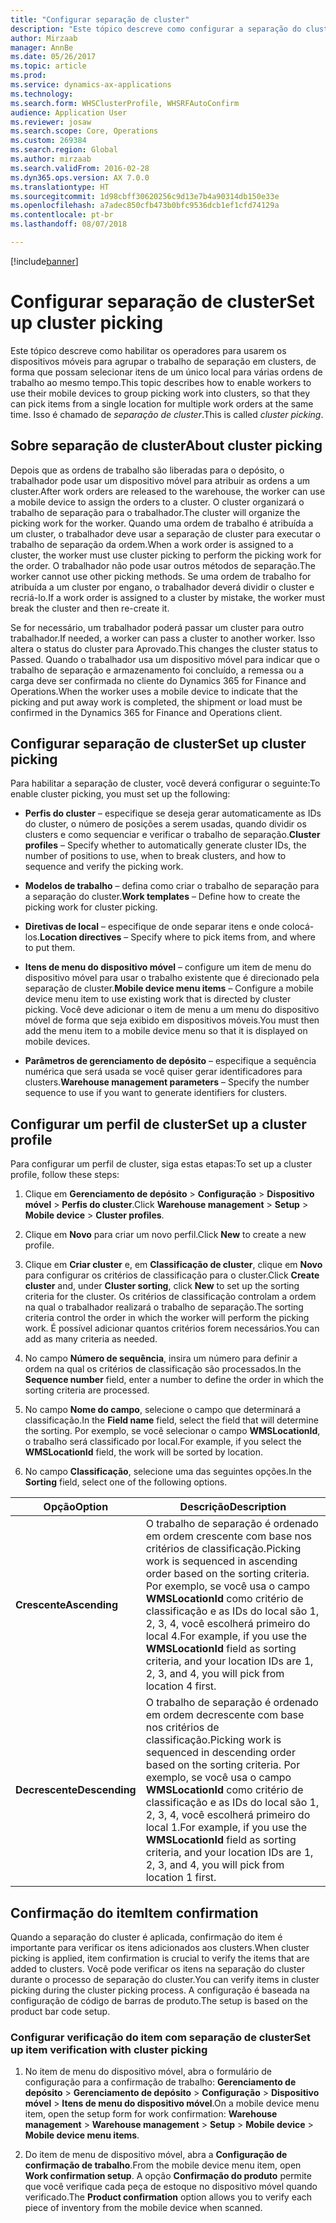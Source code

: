 ```yaml
---
title: "Configurar separação de cluster"
description: "Este tópico descreve como configurar a separação do cluster e como aplicar a confirmação do item com a separação do cluster."
author: Mirzaab
manager: AnnBe
ms.date: 05/26/2017
ms.topic: article
ms.prod: 
ms.service: dynamics-ax-applications
ms.technology: 
ms.search.form: WHSClusterProfile, WHSRFAutoConfirm
audience: Application User
ms.reviewer: josaw
ms.search.scope: Core, Operations
ms.custom: 269384
ms.search.region: Global
ms.author: mirzaab
ms.search.validFrom: 2016-02-28
ms.dyn365.ops.version: AX 7.0.0
ms.translationtype: HT
ms.sourcegitcommit: 1d98cbff30620256c9d13e7b4a90314db150e33e
ms.openlocfilehash: a7adec850cfb473b0bfc9536dcb1ef1cfd74129a
ms.contentlocale: pt-br
ms.lasthandoff: 08/07/2018

---
```


[!include[banner](../includes/banner.md)]

# <a name="set-up-cluster-picking"></a><span data-ttu-id="ddbb4-103">Configurar separação de cluster</span><span class="sxs-lookup"><span data-stu-id="ddbb4-103">Set up cluster picking</span></span>

<span data-ttu-id="ddbb4-104">Este tópico descreve como habilitar os operadores para usarem os dispositivos móveis para agrupar o trabalho de separação em clusters, de forma que possam selecionar itens de um único local para várias ordens de trabalho ao mesmo tempo.</span><span class="sxs-lookup"><span data-stu-id="ddbb4-104">This topic describes how to enable workers to use their mobile devices to group picking work into clusters, so that they can pick items from a single location for multiple work orders at the same time.</span></span> <span data-ttu-id="ddbb4-105">Isso é chamado de *separação de cluster*.</span><span class="sxs-lookup"><span data-stu-id="ddbb4-105">This is called *cluster picking*.</span></span>

## <a name="about-cluster-picking"></a><span data-ttu-id="ddbb4-106">Sobre separação de cluster</span><span class="sxs-lookup"><span data-stu-id="ddbb4-106">About cluster picking</span></span>

<span data-ttu-id="ddbb4-107">Depois que as ordens de trabalho são liberadas para o depósito, o trabalhador pode usar um dispositivo móvel para atribuir as ordens a um cluster.</span><span class="sxs-lookup"><span data-stu-id="ddbb4-107">After work orders are released to the warehouse, the worker can use a mobile device to assign the orders to a cluster.</span></span> <span data-ttu-id="ddbb4-108">O cluster organizará o trabalho de separação para o trabalhador.</span><span class="sxs-lookup"><span data-stu-id="ddbb4-108">The cluster will organize the picking work for the worker.</span></span> <span data-ttu-id="ddbb4-109">Quando uma ordem de trabalho é atribuída a um cluster, o trabalhador deve usar a separação de cluster para executar o trabalho de separação da ordem.</span><span class="sxs-lookup"><span data-stu-id="ddbb4-109">When a work order is assigned to a cluster, the worker must use cluster picking to perform the picking work for the order.</span></span> <span data-ttu-id="ddbb4-110">O trabalhador não pode usar outros métodos de separação.</span><span class="sxs-lookup"><span data-stu-id="ddbb4-110">The worker cannot use other picking methods.</span></span> <span data-ttu-id="ddbb4-111">Se uma ordem de trabalho for atribuída a um cluster por engano, o trabalhador deverá dividir o cluster e recriá-lo.</span><span class="sxs-lookup"><span data-stu-id="ddbb4-111">If a work order is assigned to a cluster by mistake, the worker must break the cluster and then re-create it.</span></span>

<span data-ttu-id="ddbb4-112">Se for necessário, um trabalhador poderá passar um cluster para outro trabalhador.</span><span class="sxs-lookup"><span data-stu-id="ddbb4-112">If needed, a worker can pass a cluster to another worker.</span></span> <span data-ttu-id="ddbb4-113">Isso altera o status do cluster para Aprovado.</span><span class="sxs-lookup"><span data-stu-id="ddbb4-113">This changes the cluster status to Passed.</span></span> <span data-ttu-id="ddbb4-114">Quando o trabalhador usa um dispositivo móvel para indicar que o trabalho de separação e armazenamento foi concluído, a remessa ou a carga deve ser confirmada no cliente do Dynamics 365 for Finance and Operations.</span><span class="sxs-lookup"><span data-stu-id="ddbb4-114">When the worker uses a mobile device to indicate that the picking and put away work is completed, the shipment or load must be confirmed in the Dynamics 365 for Finance and Operations client.</span></span>

## <a name="set-up-cluster-picking"></a><span data-ttu-id="ddbb4-115">Configurar separação de cluster</span><span class="sxs-lookup"><span data-stu-id="ddbb4-115">Set up cluster picking</span></span>

<span data-ttu-id="ddbb4-116">Para habilitar a separação de cluster, você deverá configurar o seguinte:</span><span class="sxs-lookup"><span data-stu-id="ddbb4-116">To enable cluster picking, you must set up the following:</span></span>

-   <span data-ttu-id="ddbb4-117">**Perfis do cluster** – especifique se deseja gerar automaticamente as IDs do cluster, o número de posições a serem usadas, quando dividir os clusters e como sequenciar e verificar o trabalho de separação.</span><span class="sxs-lookup"><span data-stu-id="ddbb4-117">**Cluster profiles** – Specify whether to automatically generate cluster IDs, the number of positions to use, when to break clusters, and how to sequence and verify the picking work.</span></span>

-   <span data-ttu-id="ddbb4-118">**Modelos de trabalho** – defina como criar o trabalho de separação para a separação do cluster.</span><span class="sxs-lookup"><span data-stu-id="ddbb4-118">**Work templates** – Define how to create the picking work for cluster picking.</span></span>

-   <span data-ttu-id="ddbb4-119">**Diretivas de local** – especifique de onde separar itens e onde colocá-los.</span><span class="sxs-lookup"><span data-stu-id="ddbb4-119">**Location directives** – Specify where to pick items from, and where to put them.</span></span>

-   <span data-ttu-id="ddbb4-120">**Itens de menu do dispositivo móvel** – configure um item de menu do dispositivo móvel para usar o trabalho existente que é direcionado pela separação de cluster.</span><span class="sxs-lookup"><span data-stu-id="ddbb4-120">**Mobile device menu items** – Configure a mobile device menu item to use existing work that is directed by cluster picking.</span></span> <span data-ttu-id="ddbb4-121">Você deve adicionar o item de menu a um menu do dispositivo móvel de forma que seja exibido em dispositivos móveis.</span><span class="sxs-lookup"><span data-stu-id="ddbb4-121">You must then add the menu item to a mobile device menu so that it is displayed on mobile devices.</span></span>

-   <span data-ttu-id="ddbb4-122">**Parâmetros de gerenciamento de depósito** – especifique a sequência numérica que será usada se você quiser gerar identificadores para clusters.</span><span class="sxs-lookup"><span data-stu-id="ddbb4-122">**Warehouse management parameters** – Specify the number sequence to use if you want to generate identifiers for clusters.</span></span>

## <a name="set-up-a-cluster-profile"></a><span data-ttu-id="ddbb4-123">Configurar um perfil de cluster</span><span class="sxs-lookup"><span data-stu-id="ddbb4-123">Set up a cluster profile</span></span>

<span data-ttu-id="ddbb4-124">Para configurar um perfil de cluster, siga estas etapas:</span><span class="sxs-lookup"><span data-stu-id="ddbb4-124">To set up a cluster profile, follow these steps:</span></span>

1.  <span data-ttu-id="ddbb4-125">Clique em **Gerenciamento de depósito** \> **Configuração** \> **Dispositivo móvel** \> **Perfis do cluster**.</span><span class="sxs-lookup"><span data-stu-id="ddbb4-125">Click **Warehouse management** \> **Setup** \> **Mobile device** \> **Cluster profiles**.</span></span>

2.  <span data-ttu-id="ddbb4-126">Clique em **Novo** para criar um novo perfil.</span><span class="sxs-lookup"><span data-stu-id="ddbb4-126">Click **New** to create a new profile.</span></span>

3.  <span data-ttu-id="ddbb4-127">Clique em **Criar cluster** e, em **Classificação de cluster**, clique em **Novo** para configurar os critérios de classificação para o cluster.</span><span class="sxs-lookup"><span data-stu-id="ddbb4-127">Click **Create cluster** and, under **Cluster sorting**, click **New** to set up the sorting criteria for the cluster.</span></span> <span data-ttu-id="ddbb4-128">Os critérios de classificação controlam a ordem na qual o trabalhador realizará o trabalho de separação.</span><span class="sxs-lookup"><span data-stu-id="ddbb4-128">The sorting criteria control the order in which the worker will perform the picking work.</span></span> <span data-ttu-id="ddbb4-129">É possível adicionar quantos critérios forem necessários.</span><span class="sxs-lookup"><span data-stu-id="ddbb4-129">You can add as many criteria as needed.</span></span>

4.  <span data-ttu-id="ddbb4-130">No campo **Número de sequência**, insira um número para definir a ordem na qual os critérios de classificação são processados.</span><span class="sxs-lookup"><span data-stu-id="ddbb4-130">In the **Sequence number** field, enter a number to define the order in which the sorting criteria are processed.</span></span>

5.  <span data-ttu-id="ddbb4-131">No campo **Nome do campo**, selecione o campo que determinará a classificação.</span><span class="sxs-lookup"><span data-stu-id="ddbb4-131">In the **Field name** field, select the field that will determine the sorting.</span></span> <span data-ttu-id="ddbb4-132">Por exemplo, se você selecionar o campo **WMSLocationId**, o trabalho será classificado por local.</span><span class="sxs-lookup"><span data-stu-id="ddbb4-132">For example, if you select the **WMSLocationId** field, the work will be sorted by location.</span></span>

6.  <span data-ttu-id="ddbb4-133">No campo **Classificação**, selecione uma das seguintes opções.</span><span class="sxs-lookup"><span data-stu-id="ddbb4-133">In the **Sorting** field, select one of the following options.</span></span>

| <span data-ttu-id="ddbb4-134">**Opção**</span><span class="sxs-lookup"><span data-stu-id="ddbb4-134">**Option**</span></span>     | <span data-ttu-id="ddbb4-135">**Descrição**</span><span class="sxs-lookup"><span data-stu-id="ddbb4-135">**Description**</span></span>                                                                                                                                                                                                                    |
|----------------|------------------------------------------------------------------------------------------------------------------------------------------------------------------------------------------------------------------------------------|
| <span data-ttu-id="ddbb4-136">**Crescente**</span><span class="sxs-lookup"><span data-stu-id="ddbb4-136">**Ascending**</span></span>  | <span data-ttu-id="ddbb4-137">O trabalho de separação é ordenado em ordem crescente com base nos critérios de classificação.</span><span class="sxs-lookup"><span data-stu-id="ddbb4-137">Picking work is sequenced in ascending order based on the sorting criteria.</span></span> <span data-ttu-id="ddbb4-138">Por exemplo, se você usa o campo **WMSLocationId** como critério de classificação e as IDs do local são 1, 2, 3, 4, você escolherá primeiro do local 4.</span><span class="sxs-lookup"><span data-stu-id="ddbb4-138">For example, if you use the **WMSLocationId** field as sorting criteria, and your location IDs are 1, 2, 3, and 4, you will pick from location 4 first.</span></span> |
| <span data-ttu-id="ddbb4-139">**Decrescente**</span><span class="sxs-lookup"><span data-stu-id="ddbb4-139">**Descending**</span></span> | <span data-ttu-id="ddbb4-140">O trabalho de separação é ordenado em ordem decrescente com base nos critérios de classificação.</span><span class="sxs-lookup"><span data-stu-id="ddbb4-140">Picking work is sequenced in descending order based on the sorting criteria.</span></span> <span data-ttu-id="ddbb4-141">Por exemplo, se você usa o campo **WMSLocationId** como critério de classificação e as IDs do local são 1, 2, 3, 4, você escolherá primeiro do local 1.</span><span class="sxs-lookup"><span data-stu-id="ddbb4-141">For example, if you use the **WMSLocationId** field as sorting criteria, and your location IDs are 1, 2, 3, and 4, you will pick from location 1 first.</span></span> |

## <a name="item-confirmation"></a><span data-ttu-id="ddbb4-142">Confirmação do item</span><span class="sxs-lookup"><span data-stu-id="ddbb4-142">Item confirmation</span></span>

<span data-ttu-id="ddbb4-143">Quando a separação do cluster é aplicada, confirmação do item é importante para verificar os itens adicionados aos clusters.</span><span class="sxs-lookup"><span data-stu-id="ddbb4-143">When cluster picking is applied, item confirmation is crucial to verify the items that are added to clusters.</span></span> <span data-ttu-id="ddbb4-144">Você pode verificar os itens na separação do cluster durante o processo de separação do cluster.</span><span class="sxs-lookup"><span data-stu-id="ddbb4-144">You can verify items in cluster picking during the cluster picking process.</span></span> <span data-ttu-id="ddbb4-145">A configuração é baseada na configuração de código de barras de produto.</span><span class="sxs-lookup"><span data-stu-id="ddbb4-145">The setup is based on the product bar code setup.</span></span>

### <a name="set-up-item-verification-with-cluster-picking"></a><span data-ttu-id="ddbb4-146">Configurar verificação do item com separação de cluster</span><span class="sxs-lookup"><span data-stu-id="ddbb4-146">Set up item verification with cluster picking</span></span>

1.  <span data-ttu-id="ddbb4-147">No item de menu do dispositivo móvel, abra o formulário de configuração para a confirmação de trabalho: **Gerenciamento de depósito** \> **Gerenciamento de depósito** \> **Configuração** \> **Dispositivo móvel** \> **Itens de menu do dispositivo móvel**.</span><span class="sxs-lookup"><span data-stu-id="ddbb4-147">On a mobile device menu item, open the setup form for work confirmation: **Warehouse management** \> **Warehouse management** \> **Setup** \> **Mobile device** \> **Mobile device menu items**.</span></span>

2.  <span data-ttu-id="ddbb4-148">Do item de menu de dispositivo móvel, abra a **Configuração de confirmação de trabalho**.</span><span class="sxs-lookup"><span data-stu-id="ddbb4-148">From the mobile device menu item, open **Work confirmation setup**.</span></span> <span data-ttu-id="ddbb4-149">A opção **Confirmação do produto** permite que você verifique cada peça de estoque no dispositivo móvel quando verificado.</span><span class="sxs-lookup"><span data-stu-id="ddbb4-149">The **Product confirmation** option allows you to verify each piece of inventory from the mobile device when scanned.</span></span>

